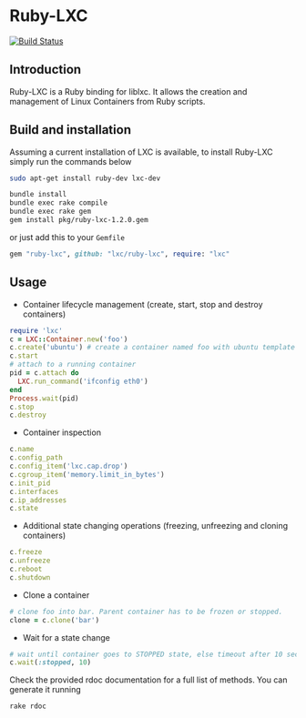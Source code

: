 # Ruby-LXC

[![Build Status](https://travis-ci.org/lxc/ruby-lxc.svg?branch=master)](https://travis-ci.org/lxc/ruby-lxc)

## Introduction

Ruby-LXC is a Ruby binding for liblxc. It allows the creation and management
of Linux Containers from Ruby scripts.

## Build and installation

Assuming a current installation of LXC is available, to install Ruby-LXC
simply run the commands below

```sh
sudo apt-get install ruby-dev lxc-dev

bundle install
bundle exec rake compile
bundle exec rake gem
gem install pkg/ruby-lxc-1.2.0.gem
```
or just add this to your ```Gemfile```
```ruby
gem "ruby-lxc", github: "lxc/ruby-lxc", require: "lxc"
```

## Usage

- Container lifecycle management (create, start, stop and destroy containers)
```ruby
require 'lxc'
c = LXC::Container.new('foo')
c.create('ubuntu') # create a container named foo with ubuntu template
c.start
# attach to a running container
pid = c.attach do
  LXC.run_command('ifconfig eth0')
end
Process.wait(pid)
c.stop
c.destroy
```

- Container inspection
```ruby
c.name
c.config_path
c.config_item('lxc.cap.drop')
c.cgroup_item('memory.limit_in_bytes')
c.init_pid
c.interfaces
c.ip_addresses
c.state
```

- Additional state changing operations (freezing, unfreezing and cloning
containers)
```ruby
c.freeze
c.unfreeze
c.reboot
c.shutdown
```

- Clone a container
```ruby
# clone foo into bar. Parent container has to be frozen or stopped.
clone = c.clone('bar')
```

- Wait for a state change
```ruby
# wait until container goes to STOPPED state, else timeout after 10 seconds
c.wait(:stopped, 10)
```

Check the provided rdoc documentation for a full list of methods. You can
generate it running
```sh
rake rdoc
```
